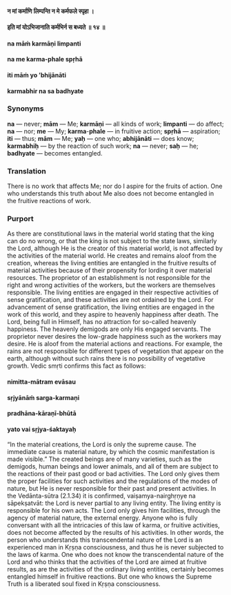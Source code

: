 #### न मां कर्माणि लिम्पन्ति न मे कर्मफले स्पृहा ।
#### इति मां योऽभिजानाति कर्मभिर्न स बध्यते ॥ १४ ॥

#### na māṁ karmāṇi limpanti
#### na me karma-phale spṛhā
#### iti māṁ yo ’bhijānāti
#### karmabhir na sa badhyate

### Synonyms

**na** — never; **mām** — Me; **karmāṇi** — all kinds of work; **limpanti** — do affect; **na** — nor; **me** — My; **karma**-**phale** — in fruitive action; **spṛhā** — aspiration; **iti** — thus; **mām** — Me; **yaḥ** — one who; **abhijānāti** — does know; **karmabhiḥ** — by the reaction of such work; **na** — never; **saḥ** — he; **badhyate** — becomes entangled.

### Translation

There is no work that affects Me; nor do I aspire for the fruits of action. One who understands this truth about Me also does not become entangled in the fruitive reactions of work.

### Purport

As there are constitutional laws in the material world stating that the king can do no wrong, or that the king is not subject to the state laws, similarly the Lord, although He is the creator of this material world, is not affected by the activities of the material world. He creates and remains aloof from the creation, whereas the living entities are entangled in the fruitive results of material activities because of their propensity for lording it over material resources. The proprietor of an establishment is not responsible for the right and wrong activities of the workers, but the workers are themselves responsible. The living entities are engaged in their respective activities of sense gratification, and these activities are not ordained by the Lord. For advancement of sense gratification, the living entities are engaged in the work of this world, and they aspire to heavenly happiness after death. The Lord, being full in Himself, has no attraction for so-called heavenly happiness. The heavenly demigods are only His engaged servants. The proprietor never desires the low-grade happiness such as the workers may desire. He is aloof from the material actions and reactions. For example, the rains are not responsible for different types of vegetation that appear on the earth, although without such rains there is no possibility of vegetative growth. Vedic smṛti confirms this fact as follows:

#### nimitta-mātram evāsau
#### sṛjyānāṁ sarga-karmaṇi
#### pradhāna-kāraṇī-bhūtā
#### yato vai sṛjya-śaktayaḥ

“In the material creations, the Lord is only the supreme cause. The immediate cause is material nature, by which the cosmic manifestation is made visible.” The created beings are of many varieties, such as the demigods, human beings and lower animals, and all of them are subject to the reactions of their past good or bad activities. The Lord only gives them the proper facilities for such activities and the regulations of the modes of nature, but He is never responsible for their past and present activities. In the Vedānta-sūtra (2.1.34) it is confirmed, vaiṣamya-nairghṛṇye na sāpekṣatvāt: the Lord is never partial to any living entity. The living entity is responsible for his own acts. The Lord only gives him facilities, through the agency of material nature, the external energy. Anyone who is fully conversant with all the intricacies of this law of karma, or fruitive activities, does not become affected by the results of his activities. In other words, the person who understands this transcendental nature of the Lord is an experienced man in Kṛṣṇa consciousness, and thus he is never subjected to the laws of karma. One who does not know the transcendental nature of the Lord and who thinks that the activities of the Lord are aimed at fruitive results, as are the activities of the ordinary living entities, certainly becomes entangled himself in fruitive reactions. But one who knows the Supreme Truth is a liberated soul fixed in Kṛṣṇa consciousness.